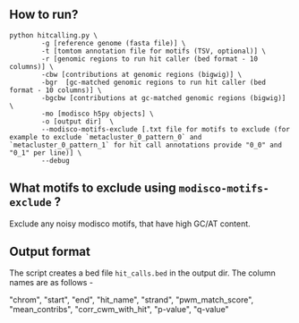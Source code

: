 ## How to run?

```
python hitcalling.py \
        -g [reference genome (fasta file)] \
        -t [tomtom annotation file for motifs (TSV, optional)] \
        -r [genomic regions to run hit caller (bed format - 10 columns)] \
        -cbw [contributions at genomic regions (bigwig)] \
        -bgr  [gc-matched genomic regions to run hit caller (bed format - 10 columns)] \
        -bgcbw [contributions at gc-matched genomic regions (bigwig)] \
        -mo [modisco h5py objects] \
        -o [output dir]  \
        --modisco-motifs-exclude [.txt file for motifs to exclude (for example to exclude `metacluster_0_pattern_0` and  `metacluster_0_pattern_1` for hit call annotations provide "0_0" and "0_1" per line)] \
        --debug
```

## What motifs to exclude using `modisco-motifs-exclude` ?

Exclude any noisy modisco motifs, that have high GC/AT content. 

## Output format

The script creates a bed file `hit_calls.bed` in the output dir. The column names are as follows - 

"chrom", "start", "end", "hit_name", "strand", "pwm_match_score", "mean_contribs", "corr_cwm_with_hit", "p-value", "q-value"
